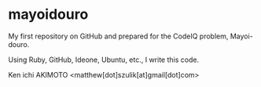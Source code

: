 # mayoidouro
My first repository on GitHub and prepared for the CodeIQ problem, Mayoi-douro.

Using Ruby, GitHub, Ideone, Ubuntu, etc., I write this code.

Ken ichi AKIMOTO <matthew[dot]szulik[at]gmail[dot]com>
